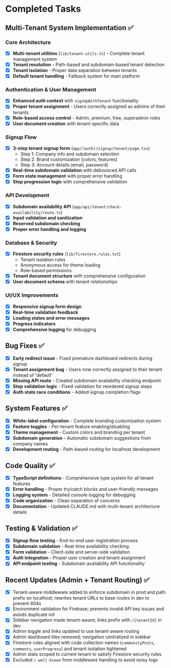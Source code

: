 # Completed Tasks

## Multi-Tenant System Implementation ✅
### Core Architecture
- [x] **Multi-tenant utilities** (`lib/tenant-utils.ts`) - Complete tenant management system
- [x] **Tenant resolution** - Path-based and subdomain-based tenant detection
- [x] **Tenant isolation** - Proper data separation between tenants
- [x] **Default tenant handling** - Fallback system for main platform

### Authentication & User Management
- [x] **Enhanced auth context** with `signUpWithTenant` functionality
- [x] **Proper tenant assignment** - Users correctly assigned as admins of their tenants
- [x] **Role-based access control** - Admin, premium, free, superadmin roles
- [x] **User document creation** with tenant-specific data

### Signup Flow
- [x] **3-step tenant signup form** (`app/(auth)/signup/tenant/page.tsx`)
  - Step 1: Company info and subdomain selection
  - Step 2: Brand customization (colors, features) 
  - Step 3: Account details (email, password)
- [x] **Real-time subdomain validation** with debounced API calls
- [x] **Form state management** with proper error handling
- [x] **Step progression logic** with comprehensive validation

### API Development
- [x] **Subdomain availability API** (`app/api/tenant/check-availability/route.ts`)
- [x] **Input validation and sanitization**
- [x] **Reserved subdomain checking**
- [x] **Proper error handling and logging**

### Database & Security
- [x] **Firestore security rules** (`lib/firestore.rules.txt`) 
  - Tenant isolation rules
  - Anonymous access for theme loading
  - Role-based permissions
- [x] **Tenant document structure** with comprehensive configuration
- [x] **User document schema** with tenant relationships

### UI/UX Improvements
- [x] **Responsive signup form design**
- [x] **Real-time validation feedback**
- [x] **Loading states and error messages**
- [x] **Progress indicators**
- [x] **Comprehensive logging** for debugging

## Bug Fixes ✅
- [x] **Early redirect issue** - Fixed premature dashboard redirects during signup
- [x] **Tenant assignment bug** - Users now correctly assigned to their tenant instead of 'default'
- [x] **Missing API route** - Created subdomain availability checking endpoint
- [x] **Step validation logic** - Fixed validation for reordered signup steps
- [x] **Auth state race conditions** - Added signup completion flags

## System Features ✅
- [x] **White-label configuration** - Complete branding customization system
- [x] **Feature toggles** - Per-tenant feature enabling/disabling
- [x] **Theme management** - Custom colors and branding per tenant
- [x] **Subdomain generation** - Automatic subdomain suggestions from company names
- [x] **Development routing** - Path-based routing for localhost development

## Code Quality ✅
- [x] **TypeScript definitions** - Comprehensive type system for all tenant features
- [x] **Error handling** - Proper try/catch blocks and user-friendly messages
- [x] **Logging system** - Detailed console logging for debugging
- [x] **Code organization** - Clean separation of concerns
- [x] **Documentation** - Updated CLAUDE.md with multi-tenant architecture details

## Testing & Validation ✅
- [x] **Signup flow testing** - End-to-end user registration process
- [x] **Subdomain validation** - Real-time availability checking
- [x] **Form validation** - Client-side and server-side validation
- [x] **Auth integration** - Proper user creation and tenant assignment
- [x] **API endpoint testing** - Subdomain availability API functionality

## Recent Updates (Admin + Tenant Routing) ✅
- [x] Tenant-aware middleware added to enforce subdomain in prod and path prefix on localhost; rewrites tenant URLs to base routes in dev to prevent 404s
- [x] Environment validation for Firebase; prevents invalid API key issues and avoids duplicate init
- [x] Sidebar navigation made tenant-aware; links prefix with `/{tenantId}` in dev
- [x] Admin toggle and links updated to use tenant-aware routing
- [x] Admin dashboard tiles removed; navigation centralized in sidebar
- [x] Firestore rules aligned with code collection names (`communityPosts`, `comments`, `userProgress`) and tenant isolation tightened
- [x] Admin stats scoped to current tenant to satisfy Firestore security rules
- [x] Excluded `/.well-known` from middleware handling to avoid noisy logs